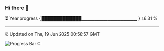 ### Hi there 👋

⏳ Year progress { █████████████▁▁▁▁▁▁▁▁▁▁▁▁▁▁▁▁▁ } 46.31 %

---

⏰ Updated on Thu, 19 Jun 2025 00:58:57 GMT

![Progress Bar CI](https://github.com/Shyam-Makwana/GitHub-Actions-Demo/workflows/Progress%20Bar%20CI/badge.svg)
